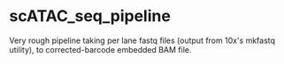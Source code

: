 # scATAC_seq_pipeline

Very rough pipeline taking per lane fastq files (output from 10x's mkfastq utility), to corrected-barcode embedded BAM file. 
